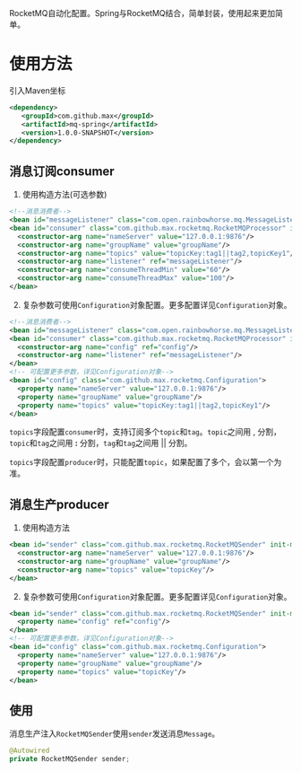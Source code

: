 RocketMQ自动化配置。Spring与RocketMQ结合，简单封装，使用起来更加简单。

# 使用方法

引入Maven坐标

```xml
<dependency>
   <groupId>com.github.max</groupId>
   <artifactId>mq-spring</artifactId>
   <version>1.0.0-SNAPSHOT</version>
</dependency>
```

## 消息订阅consumer

1. 使用构造方法(可选参数)

```xml
<!--消息消费者-->
<bean id="messageListener" class="com.open.rainbowhorse.mq.MessageListener"/>
<bean id="consumer" class="com.github.max.rocketmq.RocketMQProcessor" init-method="init" destroy-method="shutDown">
  <constructor-arg name="nameServer" value="127.0.0.1:9876"/>
  <constructor-arg name="groupName" value="groupName"/>
  <constructor-arg name="topics" value="topicKey:tag1||tag2,topicKey1"/>
  <constructor-arg name="listener" ref="messageListener"/>
  <constructor-arg name="consumeThreadMin" value="60"/>
  <constructor-arg name="consumeThreadMax" value="100"/>
</bean>
```

2. 复杂参数可使用`Configuration`对象配置。更多配置详见`Configuration`对象。

```xml
<!--消息消费者-->
<bean id="messageListener" class="com.open.rainbowhorse.mq.MessageListener"/>
<bean id="consumer" class="com.github.max.rocketmq.RocketMQProcessor" init-method="init" destroy-method="shutDown">
  <constructor-arg name="config" ref="config"/>
  <constructor-arg name="listener" ref="messageListener"/>
</bean>
<!-- 可配置更多参数，详见Configuration对象-->
<bean id="config" class="com.github.max.rocketmq.Configuration">
  <property name="nameServer" value="127.0.0.1:9876"/>
  <property name="groupName" value="groupName"/>
  <property name="topics" value="topicKey:tag1||tag2,topicKey1"/>
</bean>
```

`topics`字段配置`consumer`时，支持订阅多个`topic`和`tag`。`topic`之间用 , 分割，`topic`和`tag`之间用 **:** 分割，`tag`和`tag`之间用 || 分割。

`topics`字段配置`producer`时，只能配置`topic`，如果配置了多个，会以第一个为准。

## 消息生产producer

1. 使用构造方法

```xml
<bean id="sender" class="com.github.max.rocketmq.RocketMQSender" init-method="init" destroy-method="shutDown">
  <constructor-arg name="nameServer" value="127.0.0.1:9876"/>
  <constructor-arg name="groupName" value="groupName"/>
  <constructor-arg name="topics" value="topicKey"/>
</bean>
```

2. 复杂参数可使用`Configuration`对象配置。更多配置详见`Configuration`对象。

```xml
<bean id="sender" class="com.github.max.rocketmq.RocketMQSender" init-method="init" destroy-method="shutDown">
  <property name="config" ref="config"/>
</bean>
<!-- 可配置更多参数，详见Configuration对象-->
<bean id="config" class="com.github.max.rocketmq.Configuration">
  <property name="nameServer" value="127.0.0.1:9876"/>
  <property name="groupName" value="groupName"/>
  <property name="topics" value="topicKey"/>
</bean>
```

## 使用

消息生产注入`RocketMQSender`使用`sender`发送消息`Message`。

```java
@Autowired
private RocketMQSender sender;
```

